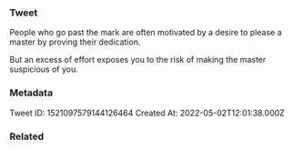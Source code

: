 ### Tweet
People who go past the mark are often motivated by a desire to please a master by proving their dedication.

But an excess of effort exposes you to the risk of making the master suspicious of you.

### Metadata
Tweet ID: 1521097579144126464
Created At: 2022-05-02T12:01:38.000Z

### Related

